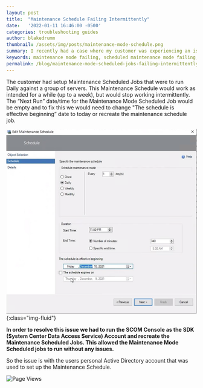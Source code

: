 ```yaml
---
layout: post
title:  "Maintenance Schedule Failing Intermittently"
date:   '2022-01-11 16:46:00 -0500'
categories: troubleshooting guides
author: blakedrumm
thumbnail: /assets/img/posts/maintenance-mode-schedule.png
summary: I recently had a case where my customer was experiencing an issue with Scheduled Maintenance Mode failing to put objects into maintenance mode intermittently. SCOM 2019 Management Group.
keywords: maintenance mode failing, scheduled maintenance mode failing, maintenance mode issue, maintenance mode not running automatically, maintenance schedules issue, maintenance schedules not running
permalink: /blog/maintenance-mode-scheduled-jobs-failing-intermittently/
---
```

The customer had setup Maintenance Scheduled Jobs that were to run Daily against a group of servers. This Maintenance Schedule would work as intended for a while (up to a week), but would stop working intermittently. The “Next Run” date/time for the Maintenance Mode Scheduled Job would be empty and to fix this we would need to change "The schedule is effective beginning” date to today or recreate the maintenance schedule job.

![Maintenance Mode Scheduled Job Properties](/assets/img/posts/maintenance-mode-schedule-properties.png){:class="img-fluid"}

__In order to resolve this issue we had to run the SCOM Console as the SDK (System Center Data Access Service) Account and recreate the Maintenance Scheduled Jobs. This allowed the Maintenance Mode Scheduled jobs to run without any issues.__

So the issue is with the users personal Active Directory account that was used to set up the Maintenance Schedule.

![Page Views](https://counter.blakedrumm.com/count/tag.svg?url=blakedrumm.com/blog/maintenace-mode-scheduled-jobs-failing-intermittently)

<!--
Having trouble with Pages? Check out our [documentation](https://docs.github.com/categories/github-pages-basics/) or [contact support](https://support.github.com/contact) and we’ll help you sort it out.
-->
